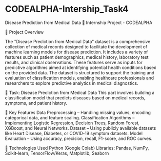# CODEALPHA-Intership_Task4

Disease Prediction from Medical Data 
📌 Internship Project - CODEALPHA

📌 Project Overview

The "Disease Prediction from Medical Data" dataset is a comprehensive collection of medical records designed to facilitate the development of machine learning models for disease prediction. It includes a variety of features such as patient demographics, medical history, laboratory test results, and clinical observations. These features serve as inputs for predictive algorithms aimed at identifying potential health conditions based on the provided data. The dataset is structured to support the training and evaluation of classification models, enabling healthcare professionals and researchers to explore predictive analytics in medical diagnostics.

📌 Task: Disease Prediction from Medical Data
This part involves building a classification model that predicts diseases based on medical records, symptoms, and patient history.

📌 Key Features
Data Preprocessing – Handling missing values, encoding categorical data, and feature scaling.
Classification Algorithms – Implementing Logistic Regression, Decision Trees, Random Forest, XGBoost, and Neural Networks.
Dataset – Using publicly available datasets like Heart Disease, Diabetes, or COVID-19 symptom datasets.
Model Evaluation – Using accuracy, precision, recall, F1-score, and ROC curves.


📌 Technologies Used
Python (Google Colab)
Libraries: Pandas, NumPy, Scikit-learn, TensorFlow/Keras, Matplotlib, Seaborn




